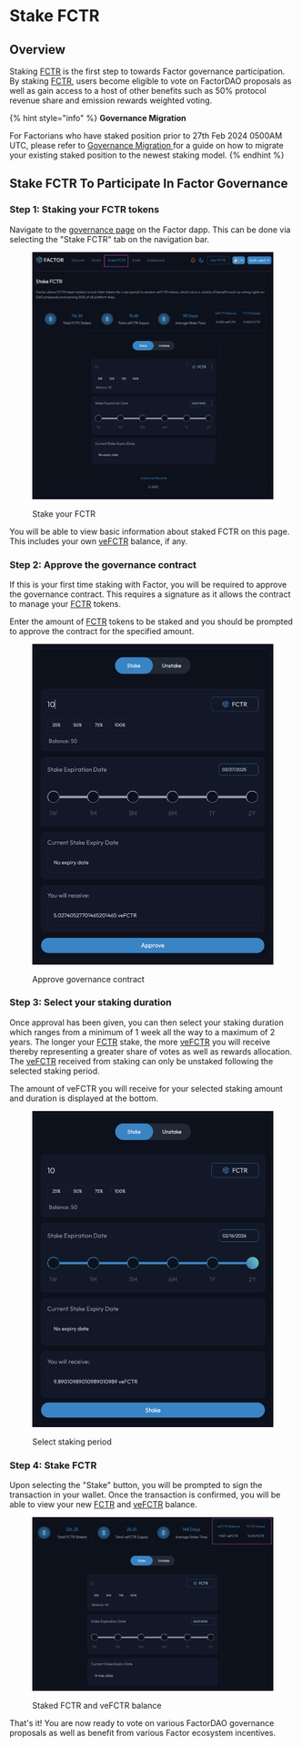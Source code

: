 # Stake FCTR

## Overview

Staking [FCTR](../../fctr-token/#fctr) is the first step to towards Factor governance participation. By staking [FCTR](../../fctr-token/#fctr), users become eligible to vote on FactorDAO proposals as well as gain access to a host of other benefits such as 50% protocol revenue share and emission rewards weighted voting.

{% hint style="info" %}
**Governance Migration**

For Factorians who have staked position prior to 27th Feb 2024 0500AM UTC, please refer to [Governance Migration ](migrate-from-v1-to-v2.md)for a guide on how to migrate your existing staked position to the newest staking model.
{% endhint %}

## Stake FCTR To Participate In Factor Governance

### Step 1: Staking your FCTR tokens

Navigate to the [governance page](https://app.factor.fi/governance) on the Factor dapp. This can be done via selecting the "Stake FCTR" tab on the navigation bar.

<figure><img src="../../../.gitbook/assets/GovNew_Navigate.png" alt=""><figcaption><p>Stake your FCTR</p></figcaption></figure>

You will be able to view basic information about staked FCTR on this page. This includes your own [veFCTR](../../fctr-token/#vefctr) balance, if any.

### Step 2: Approve the governance contract

If this is your first time staking with Factor, you will be required to approve the governance contract. This requires a signature as it allows the contract to manage your [FCTR](../../fctr-token/#fctr) tokens.

Enter the amount of [FCTR](../../fctr-token/) tokens to be staked and you should be prompted to approve the contract for the specified amount.

<figure><img src="../../../.gitbook/assets/GovNew_Approve.png" alt=""><figcaption><p>Approve governance contract</p></figcaption></figure>

### Step 3: Select your staking duration

Once approval has been given, you can then select your staking duration which ranges from a minimum of 1 week all the way to a maximum of 2 years. The longer your [FCTR](../../fctr-token/#fctr) stake, the more [veFCTR](../../fctr-token/#vefctr) you will receive thereby representing a greater share of votes as well as rewards allocation. The [veFCTR](../../fctr-token/#vefctr) received from staking can only be unstaked following the selected staking period.

The amount of veFCTR you will receive for your selected staking amount and duration is displayed at the bottom.

<figure><img src="../../../.gitbook/assets/GovNew_StakingPeriod.png" alt=""><figcaption><p>Select staking period</p></figcaption></figure>

### Step 4: Stake FCTR

Upon selecting the "Stake" button, you will be prompted to sign the transaction in your wallet.  Once the transaction is confirmed, you will be able to view your new [FCTR](../../fctr-token/#fctr) and [veFCTR](../../fctr-token/#vefctr) balance.

<figure><img src="../../../.gitbook/assets/GovNew_Staked.png" alt=""><figcaption><p>Staked FCTR and veFCTR balance</p></figcaption></figure>

That's it! You are now ready to vote on various FactorDAO governance proposals as well as benefit from various Factor ecosystem incentives.
